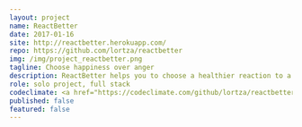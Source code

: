 ```yaml
---
layout: project
name: ReactBetter
date: 2017-01-16
site: http://reactbetter.herokuapp.com/
repo: https://github.com/lortza/reactbetter
img: /img/project_reactbetter.png
tagline: Choose happiness over anger
description: ReactBetter helps you to choose a healthier reaction to a negative situation by offering suggestions on how to reframe it based on cognitive therapy methods.
role: solo project, full stack
codeclimate: <a href="https://codeclimate.com/github/lortza/reactbetter/maintainability"><img src="https://api.codeclimate.com/v1/badges/a40b86288d324bfa4363/maintainability" /></a>
published: false
featured: false
---
```

